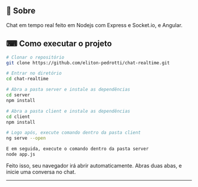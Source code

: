 ## 📖 Sobre 

Chat em tempo real feito em Nodejs com Express e Socket.io, e Angular.


 ## ⌨ Como executar o projeto

```bash
# Clonar o repositório
git clone https://github.com/eliton-pedrotti/chat-realtime.git

# Entrar no diretório
cd chat-realtime

# Abra a pasta server e instale as dependências
cd server
npm install

# Abra a pasta client e instale as dependências
cd client
npm install

# Logo após, execute comando dentro da pasta client
ng serve --open

E em seguida, execute o comando dentro da pasta server
node app.js
```

Feito isso, seu navegador irá abrir automaticamente.
Abras duas abas, e inicie uma conversa no chat.

---
